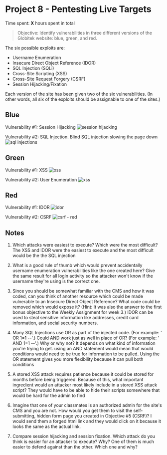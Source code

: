 # Project 8 - Pentesting Live Targets

Time spent: **X** hours spent in total

> Objective: Identify vulnerabilities in three different versions of the Globitek website: blue, green, and red.

The six possible exploits are:
* Username Enumeration
* Insecure Direct Object Reference (IDOR)
* SQL Injection (SQLi)
* Cross-Site Scripting (XSS)
* Cross-Site Request Forgery (CSRF)
* Session Hijacking/Fixation

Each version of the site has been given two of the six vulnerabilities. (In other words, all six of the exploits should be assignable to one of the sites.)

## Blue

Vulnerability #1: Session Hijacking
![session hijacking](https://user-images.githubusercontent.com/37943892/40519708-efe57fbe-5f75-11e8-8426-8a7be589cc8d.gif)


Vulnerability #2: SQL Injection. Blind SQL injection slowing the page down
![sql injections](https://user-images.githubusercontent.com/37943892/40519412-3a208f26-5f74-11e8-8005-feaf6bf5d117.gif)


## Green

Vulnerability #1: XSS
![xss](https://user-images.githubusercontent.com/37943892/40519611-45acb8fa-5f75-11e8-86d6-89cb4020a93c.gif)


Vulnerability #2: User Enumeration
![xss](https://user-images.githubusercontent.com/37943892/40516603-342178f0-5f66-11e8-95c7-8845184a0439.gif)




## Red

Vulnerability #1: IDOR
![idor](https://user-images.githubusercontent.com/37943892/40516388-5972b2fa-5f65-11e8-8766-0629fbc6c483.gif)


Vulnerability #2: CSRF
![csrf - red](https://user-images.githubusercontent.com/37943892/40516550-ef706068-5f65-11e8-91a5-ec378717fb26.gif)


## Notes

1) Which attacks were easiest to execute? Which were the most difficult?
The XSS and IDOR were the easiest to execute and the most difficult would be the the SQL injection

2) What is a good rule of thumb which would prevent accidentally username enumeration vulnerabilities like the one created here?
Give the same result for all login activity so the attacker won't know if the username they're using is the correct one.

3) Since you should be somewhat familiar with the CMS and how it was coded, can you think of another resource which could be made vulnerable to an Insecure Direct Object Reference? What code could be removed which would expose it? (Hint: It was also the answer to the first bonus objective to the Weekly Assignment for week 3.)
IDOR can be used to steal sensitive information like addresses, credit card information, and social security numbers. 

4) Many SQL Injections use OR as part of the injected code. (For example: ' OR 1=1 --'.) Could AND work just as well in place of OR? (For example: ' AND 1=1 --'.) Why or why not?
It depends on what kind of information you're trying to get. using an AND statement would mean that would conditions would need to be true for information to be pulled. Using the OR statement gives you more flexibility because it can pull both conditions

5) A stored XSS attack requires patience because it could be stored for months before being triggered. Because of this, what important ingredient would an attacker most likely include in a stored XSS attack script?
They would have to be able to hide their scripts somewhere that would be hard for the admin to find

6) Imagine that one of your classmates is an authorized admin for the site's CMS and you are not. How would you get them to visit the self-submitting, hidden form page you created in Objective #5 (CSRF)?
I would send them a forged html link and they would click on it because it looks the same as the actual link.

7) Compare session hijacking and session fixation. Which attack do you think is easier for an attacker to execute? Why? One of them is much easier to defend against than the other. Which one and why? 
